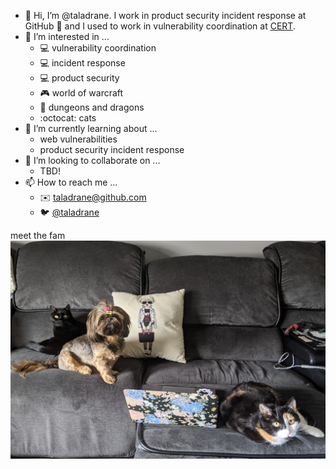 - 👋 Hi, I’m @taladrane. I work in product security incident response at GitHub 👋 and I used to work in vulnerability coordination at [CERT](https://kb.cert.org/).
- 👀 I’m interested in ...
    - 💻  vulnerability coordination
    - 💻  incident response
    - 💻  product security
    - 🎮  world of warcraft
    - 🐉  dungeons and dragons
    - :octocat: cats
- 🌱 I’m currently learning about ...
    - web vulnerabilities
    - product security incident response
- 💞️ I’m looking to collaborate on ...
    - TBD!
- 📫 How to reach me ...
    - ✉️ taladrane@github.com
    - 🐦 [@taladrane](https://twitter.com/taladrane)


meet the fam
![pets.jpg](pets.jpg)

<!---
taladrane/taladrane is a ✨ special ✨ repository because its `README.md` (this file) appears on your GitHub profile.
You can click the Preview link to take a look at your changes.
--->
